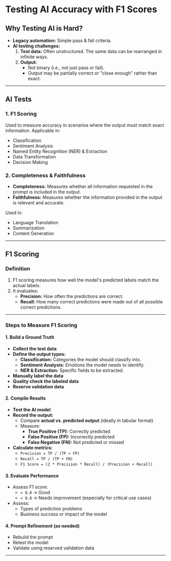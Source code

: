 # Testing AI Accuracy with F1 Scores

## Why Testing AI is Hard?

- **Legacy automation:** Simple pass & fail criteria.
- **AI testing challenges:**
  1. **Test data:** Often unstructured. The same data can be rearranged in infinite ways.
  2. **Output:**
     - Not binary (i.e., not just pass or fail).
     - Output may be partially correct or "close enough" rather than exact.

---

## AI Tests

### 1. F1 Scoring

Used to measure accuracy in scenarios where the output must match exact information. Applicable in:

- Classification
- Sentiment Analysis
- Named Entity Recognition (NER) & Extraction
- Data Transformation
- Decision Making

### 2. Completeness & Faithfulness

- **Completeness:** Measures whether all information requested in the prompt is included in the output.
- **Faithfulness:** Measures whether the information provided in the output is relevant and accurate.

Used in:

- Language Translation
- Summarization
- Content Generation

---

## F1 Scoring

### Definition

1. F1 scoring measures how well the model's predicted labels match the actual labels.
2. It evaluates:
   - **Precision:** How often the predictions are correct.
   - **Recall:** How many correct predictions were made out of all possible correct predictions.

---

### Steps to Measure F1 Scoring

#### 1. Build a Ground Truth

- **Collect the test data**
- **Define the output types:**
  - **Classification:** Categories the model should classify into.
  - **Sentiment Analysis:** Emotions the model needs to identify.
  - **NER & Extraction:** Specific fields to be extracted.
- **Manually label the data**
- **Quality check the labeled data**
- **Reserve validation data**

#### 2. Compile Results

- **Test the AI model**
- **Record the output:**
  - Compare **actual vs. predicted output** (ideally in tabular format)
  - Measure:
    - **True Positive (TP):** Correctly predicted
    - **False Positive (FP):** Incorrectly predicted
    - **False Negative (FN):** Not predicted or missed
- **Calculate metrics:**
  - `Precision = TP / (TP + FP)`
  - `Recall = TP / (TP + FN)`
  - `F1 Score = (2 * Precision * Recall) / (Precision + Recall)`

#### 3. Evaluate Performance

- Assess F1 score:
  - `> 0.8` → Good
  - `< 0.8` → Needs improvement (especially for critical use cases)
- Assess:
  - Types of prediction problems
  - Business success or impact of the model

#### 4. Prompt Refinement (as needed)

- Rebuild the prompt
- Retest the model
- Validate using reserved validation data

---
